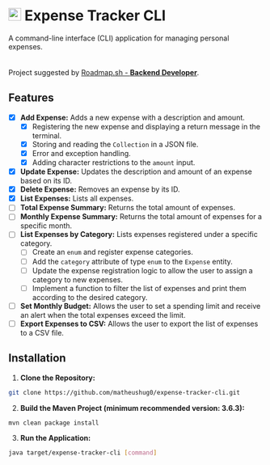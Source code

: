 # <img src="https://roadmap.sh/images/gifs/rocket.gif" width="25px"> Expense Tracker CLI

A command-line interface (CLI) application for managing personal expenses.  
<br>  
Project suggested by [Roadmap.sh - **Backend Developer**](https://roadmap.sh/projects/expense-tracker).

## Features
- [x] **Add Expense:** Adds a new expense with a description and amount.
  - [x] Registering the new expense and displaying a return message in the terminal.
  - [x] Storing and reading the `Collection` in a JSON file.
  - [x] Error and exception handling.
  - [x] Adding character restrictions to the `amount` input.
- [x] **Update Expense:** Updates the description and amount of an expense based on its ID.
- [x] **Delete Expense:** Removes an expense by its ID.
- [x] **List Expenses:** Lists all expenses.
- [ ] **Total Expense Summary:** Returns the total amount of expenses.
- [ ] **Monthly Expense Summary:** Returns the total amount of expenses for a specific month.
- [ ] **List Expenses by Category:** Lists expenses registered under a specific category.
  - [ ] Create an `enum` and register expense categories.
  - [ ] Add the `category` attribute of type `enum` to the `Expense` entity.
  - [ ] Update the expense registration logic to allow the user to assign a category to new expenses.
  - [ ] Implement a function to filter the list of expenses and print them according to the desired category.
- [ ] **Set Monthly Budget:** Allows the user to set a spending limit and receive an alert when the total expenses exceed the limit.
- [ ] **Export Expenses to CSV:** Allows the user to export the list of expenses to a CSV file.

## Installation
1. **Clone the Repository:**
```bash
git clone https://github.com/matheushug0/expense-tracker-cli.git
```
2. **Build the Maven Project (minimum recommended version: 3.6.3):**
```bash
mvn clean package install
```
3. **Run the Application:**
```bash
java target/expense-tracker-cli [command]
```